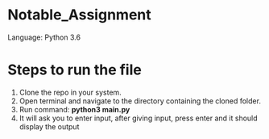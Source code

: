 # Notable_Assignment

Language: Python 3.6

# Steps to run the file
1. Clone the repo in your system.
2. Open terminal and navigate to the directory containing the cloned folder.
3. Run command: **python3 main.py**
4. It will ask you to enter input, after giving input, press enter and it should display the output
